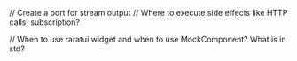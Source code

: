 // Create a port for stream output
// Where to execute side effects like HTTP calls, subscription?

// When to use raratui widget and when to use MockComponent? What is in std?

